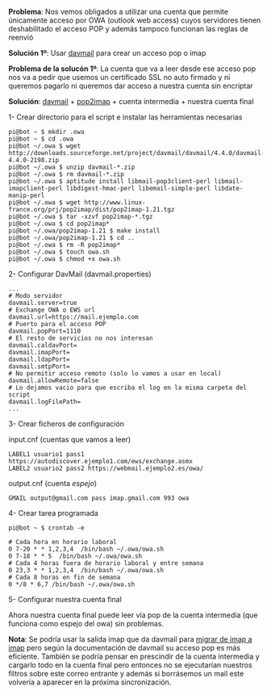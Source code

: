 **Problema**: Nos vemos obligados a utilizar una cuenta que permite únicamente acceso por OWA (outlook web access) cuyos servidores tienen deshabilitado el acceso POP y además tampoco funcionan las reglas de reenvió

**Solución 1º**: Usar [davmail](http://davmail.sourceforge.net/serversetup.html) para crear un acceso pop o imap

**Problema de la solucón 1º**:  La cuenta que va a leer desde ese acceso pop nos va a pedir que usemos un certificado SSL no auto firmado y ni queremos pagarlo ni queremos dar acceso a nuestra cuenta sin encriptar

**Solución**: [davmail](http://davmail.sourceforge.net/serversetup.html) + [pop2imap](http://www.linux-france.org/prj/pop2imap/) + cuenta intermedia + nuestra cuenta final

1- Crear directorio para el script e instalar las herramientas necesarias

```console
pi@bot ~ $ mkdir .owa
pi@bot ~ $ cd .owa
pi@bot ~/.owa $ wget http://downloads.sourceforge.net/project/davmail/davmail/4.4.0/davmail-4.4.0-2198.zip
pi@bot ~/.owa $ unzip davmail-*.zip
pi@bot ~/.owa $ rm davmail-*.zip
pi@bot ~/.owa $ aptitude install libmail-pop3client-perl libmail-imapclient-perl libdigest-hmac-perl libemail-simple-perl libdate-manip-perl
pi@bot ~/.owa $ wget http://www.linux-france.org/prj/pop2imap/dist/pop2imap-1.21.tgz
pi@bot ~/.owa $ tar -xzvf pop2imap-*.tgz
pi@bot ~/.owa $ cd pop2imap*
pi@bot ~/.owa/pop2imap-1.21 $ make install
pi@bot ~/.owa/pop2imap-1.21 $ cd ..
pi@bot ~/.owa $ rm -R pop2imap*
pi@bot ~/.owa $ touch owa.sh
pi@bot ~/.owa $ chmod +x owa.sh
```

2- Configurar DavMail (davmail.properties)

```
...
# Modo servidor
davmail.server=true
# Exchange OWA o EWS url
davmail.url=https://mail.ejemplo.com
# Puerto para el acceso POP
davmail.popPort=1110
# El resto de servicios no nos interesan
davmail.caldavPort=
davmail.imapPort=
davmail.ldapPort=
davmail.smtpPort=
# No permitir acceso remoto (solo lo vamos a usar en local)
davmail.allowRemote=false
# Lo dejamos vacio para que escriba el log en la misma carpeta del script
davmail.logFilePath=
...
```

3- Crear ficheros de configuración

input.cnf (cuentas que vamos a leer)

```
LABEL1 usuario1 pass1 https://autodiscover.ejemplo1.com/ews/exchange.asmx
LABEL2 usuario2 pass2 https://webmail.ejemplo2.es/owa/
```

output.cnf (cuenta *espejo*)

```
GMAIL output@gmail.com pass imap.gmail.com 993 owa
```


4- Crear tarea programada
	
```console
pi@bot ~ $ crontab -e
```

```
# Cada hora en horario laboral
0 7-20 * * 1,2,3,4  /bin/bash ~/.owa/owa.sh
0 7-18 * * 5  /bin/bash ~/.owa/owa.sh
# Cada 4 horas fuera de horario laboral y entre semana
0 23,3 * * 1,2,3,4  /bin/bash ~/.owa/owa.sh
# Cada 8 horas en fin de semana
0 */8 * 6,7 /bin/bash ~/.owa/owa.sh
```

5- Configurar nuestra cuenta final

Ahora nuestra cuenta final puede leer vía pop de la cuenta intermedia (que funciona como espejo del owa) sin problemas.

**Nota**: Se podría usar la salida imap que da davmail para [migrar de imap a imap](http://imapsync.lamiral.info/) pero según la documentación de davmail su acceso pop es más eficiente. También se podría pensar en prescindir de la cuenta intermedia y cargarlo todo en la cuenta final pero entonces no se ejecutarían nuestros filtros sobre este correo entrante y además si borrásemos un mail este volvería a aparecer en la próxima sincronización.

